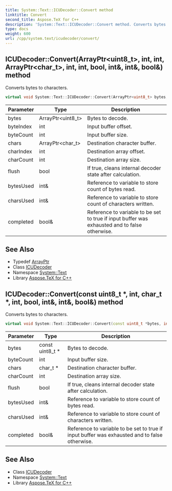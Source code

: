 ```yaml
---
title: System::Text::ICUDecoder::Convert method
linktitle: Convert
second_title: Aspose.TeX for C++
description: 'System::Text::ICUDecoder::Convert method. Converts bytes to characters in C++.'
type: docs
weight: 600
url: /cpp/system.text/icudecoder/convert/
---
```

## ICUDecoder::Convert(ArrayPtr\<uint8_t\>, int, int, ArrayPtr\<char_t\>, int, int, bool, int\&, int\&, bool\&) method


Converts bytes to characters.

```cpp
virtual void System::Text::ICUDecoder::Convert(ArrayPtr<uint8_t> bytes, int byteIndex, int byteCount, ArrayPtr<char_t> chars, int charIndex, int charCount, bool flush, int &bytesUsed, int &charsUsed, bool &completed)
```


| Parameter | Type | Description |
| --- | --- | --- |
| bytes | ArrayPtr\<uint8_t\> | Bytes to decode. |
| byteIndex | int | Input buffer offset. |
| byteCount | int | Input buffer size. |
| chars | ArrayPtr\<char_t\> | Destination character buffer. |
| charIndex | int | Destination array offset. |
| charCount | int | Destination array size. |
| flush | bool | If true, cleans internal decoder state after calculation. |
| bytesUsed | int\& | Reference to variable to store count of bytes read. |
| charsUsed | int\& | Reference to variable to store count of characters written. |
| completed | bool\& | Reference to variable to be set to true if input buffer was exhausted and to false otherwise. |

## See Also

* Typedef [ArrayPtr](../../../system/arrayptr/)
* Class [ICUDecoder](../)
* Namespace [System::Text](../../)
* Library [Aspose.TeX for C++](../../../)
## ICUDecoder::Convert(const uint8_t *, int, char_t *, int, bool, int\&, int\&, bool\&) method


Converts bytes to characters.

```cpp
virtual void System::Text::ICUDecoder::Convert(const uint8_t *bytes, int byteCount, char_t *chars, int charCount, bool flush, int &bytesUsed, int &charsUsed, bool &completed)
```


| Parameter | Type | Description |
| --- | --- | --- |
| bytes | const uint8_t * | Bytes to decode. |
| byteCount | int | Input buffer size. |
| chars | char_t * | Destination character buffer. |
| charCount | int | Destination array size. |
| flush | bool | If true, cleans internal decoder state after calculation. |
| bytesUsed | int\& | Reference to variable to store count of bytes read. |
| charsUsed | int\& | Reference to variable to store count of characters written. |
| completed | bool\& | Reference to variable to be set to true if input buffer was exhausted and to false otherwise. |

## See Also

* Class [ICUDecoder](../)
* Namespace [System::Text](../../)
* Library [Aspose.TeX for C++](../../../)
